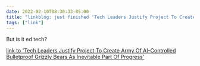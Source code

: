 ```yaml
---
date: 2022-02-10T08:30:33-05:00
title: "linkblog: just finished 'Tech Leaders Justify Project To Create Army Of AI-Controlled Bulletproof Grizzly Bears As Inevitable Part Of Progress'"
tags: ["link"]
---
```

But is it ed tech?
 
[link to 'Tech Leaders Justify Project To Create Army Of AI-Controlled Bulletproof Grizzly Bears As Inevitable Part Of Progress'](https://www.theonion.com/tech-leaders-justify-project-to-create-army-of-ai-contr-1848402815)
